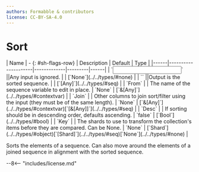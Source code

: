 ```yaml
---
authors: Formabble & contributors
license: CC-BY-SA-4.0
---
```



# Sort

<div class="sh-parameters" markdown="1">
| Name | - {: #sh-flags-row} | Description | Default | Type |
|------|---------------------|-------------|---------|------|
| `<input>` ||Any input is ignored. | | [`None`](../../types/#none) |
| `<output>` ||Output is the sorted sequence. | | [`[Any]`](../../types/#seq) |
| `From` |  | The name of the sequence variable to edit in place. | `None` | [`&[Any]`](../../types/#contextvar) |
| `Join` |  | Other columns to join sort/filter using the input (they must be of the same length). | `None` | [`&[Any]`](../../types/#contextvar)[`[&[Any]]`](../../types/#seq) |
| `Desc` |  | If sorting should be in descending order, defaults ascending. | `false` | [`Bool`](../../types/#bool) |
| `Key` |  | The shards to use to transform the collection's items before they are compared. Can be None. | `None` | [`Shard`](../../types/#object)[`[Shard]`](../../types/#seq)[`None`](../../types/#none) |

</div>

Sorts the elements of a sequence. Can also move around the elements of a joined sequence in alignment with the sorted sequence.

--8<-- "includes/license.md"

